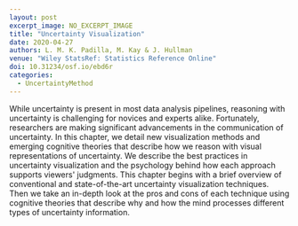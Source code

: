 ```yaml
---
layout: post
excerpt_image: NO_EXCERPT_IMAGE
title: "Uncertainty Visualization"
date: 2020-04-27
authors: L. M. K. Padilla, M. Kay & J. Hullman
venue: "Wiley StatsRef: Statistics Reference Online"
doi: 10.31234/osf.io/ebd6r
categories:
  - UncertaintyMethod
---
```

While uncertainty is present in most data analysis pipelines, reasoning with uncertainty is challenging for novices and experts alike. Fortunately, researchers are making significant advancements in the communication of uncertainty. In this chapter, we detail new visualization methods and emerging cognitive theories that describe how we reason with visual representations of uncertainty. We describe the best practices in uncertainty visualization and the psychology behind how each approach supports viewers' judgments. This chapter begins with a brief overview of conventional and state-of-the-art uncertainty visualization techniques. Then we take an in-depth look at the pros and cons of each technique using cognitive theories that describe why and how the mind processes different types of uncertainty information.
